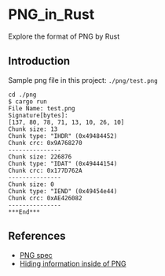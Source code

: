 # PNG_in_Rust

Explore the format of PNG by Rust

## Introduction

Sample png file in this project: `./png/test.png`

```console
cd ./png
$ cargo run
File Name: test.png
Signature[bytes]:
[137, 80, 78, 71, 13, 10, 26, 10]
Chunk size: 13
Chunk type: "IHDR" (0x49484452)
Chunk crc: 0x9A768270
---------------
Chunk size: 226876
Chunk type: "IDAT" (0x49444154)
Chunk crc: 0x177D762A
---------------
Chunk size: 0
Chunk type: "IEND" (0x49454e44)
Chunk crc: 0xAE426082
---------------
***End***
```

## References

* [PNG spec](http://www.libpng.org/pub/png/spec/1.2/PNG-Structure.html)
* [Hiding information inside of PNG](https://www.youtube.com/watch?v=M9ZwuIv3xz8&t=2285s&ab_channel=TsodingDaily)
